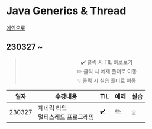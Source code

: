 # Java Generics & Thread
[메인으로](https://github.com/sylee990205/lsy_dktechin_study)
## 230327 ~ 

<div align = "center"> 

> :heavy_check_mark: 클릭 시 TIL 바로보기  
> :pencil2: 클릭 시 예제 폴더로 이동  
> :bulb: 클릭 시 실습 폴더로 이동    

| 일자       | 수강내용       | TIL | 예제 | 실습
| -------- | --------------- | --- | ---- | --- |
| 230327 | 제네릭 타입<br>멀티스레드 프로그래밍  |  [:heavy_check_mark:](230327_Java_day16.md)| [:pencil2:](/eclipse-workspace/javaedu/src/day16/) | [:bulb:](/eclipse-workspace/javaedu/src/day16/excercise/)

</div>
